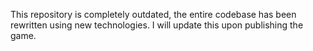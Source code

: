 This repository is completely outdated, the entire codebase has been rewritten using new technologies. I will update this upon publishing the game.
